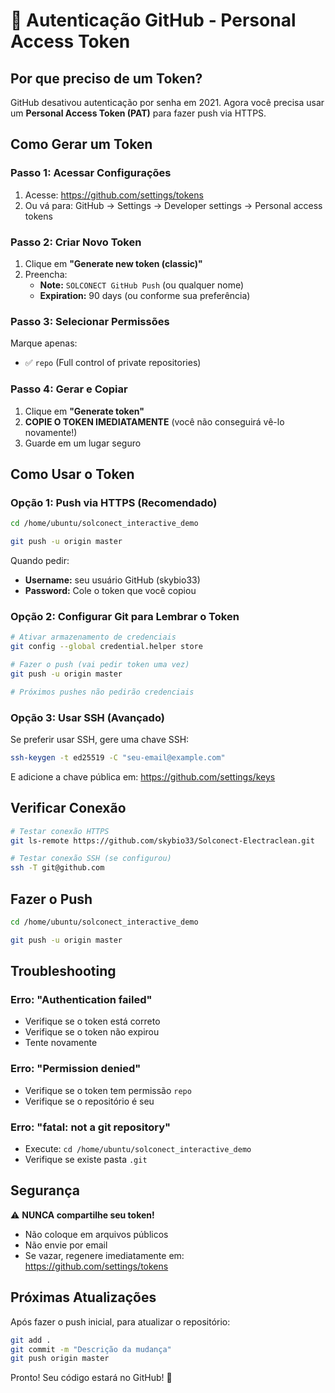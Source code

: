 # 🔐 Autenticação GitHub - Personal Access Token

## Por que preciso de um Token?

GitHub desativou autenticação por senha em 2021. Agora você precisa usar um **Personal Access Token (PAT)** para fazer push via HTTPS.

## Como Gerar um Token

### Passo 1: Acessar Configurações
1. Acesse: https://github.com/settings/tokens
2. Ou vá para: GitHub → Settings → Developer settings → Personal access tokens

### Passo 2: Criar Novo Token
1. Clique em **"Generate new token (classic)"**
2. Preencha:
   - **Note:** `SOLCONECT GitHub Push` (ou qualquer nome)
   - **Expiration:** 90 days (ou conforme sua preferência)

### Passo 3: Selecionar Permissões
Marque apenas:
- ✅ `repo` (Full control of private repositories)

### Passo 4: Gerar e Copiar
1. Clique em **"Generate token"**
2. **COPIE O TOKEN IMEDIATAMENTE** (você não conseguirá vê-lo novamente!)
3. Guarde em um lugar seguro

## Como Usar o Token

### Opção 1: Push via HTTPS (Recomendado)

```bash
cd /home/ubuntu/solconect_interactive_demo

git push -u origin master
```

Quando pedir:
- **Username:** seu usuário GitHub (skybio33)
- **Password:** Cole o token que você copiou

### Opção 2: Configurar Git para Lembrar o Token

```bash
# Ativar armazenamento de credenciais
git config --global credential.helper store

# Fazer o push (vai pedir token uma vez)
git push -u origin master

# Próximos pushes não pedirão credenciais
```

### Opção 3: Usar SSH (Avançado)

Se preferir usar SSH, gere uma chave SSH:

```bash
ssh-keygen -t ed25519 -C "seu-email@example.com"
```

E adicione a chave pública em: https://github.com/settings/keys

## Verificar Conexão

```bash
# Testar conexão HTTPS
git ls-remote https://github.com/skybio33/Solconect-Electraclean.git

# Testar conexão SSH (se configurou)
ssh -T git@github.com
```

## Fazer o Push

```bash
cd /home/ubuntu/solconect_interactive_demo

git push -u origin master
```

## Troubleshooting

### Erro: "Authentication failed"
- Verifique se o token está correto
- Verifique se o token não expirou
- Tente novamente

### Erro: "Permission denied"
- Verifique se o token tem permissão `repo`
- Verifique se o repositório é seu

### Erro: "fatal: not a git repository"
- Execute: `cd /home/ubuntu/solconect_interactive_demo`
- Verifique se existe pasta `.git`

## Segurança

⚠️ **NUNCA compartilhe seu token!**
- Não coloque em arquivos públicos
- Não envie por email
- Se vazar, regenere imediatamente em: https://github.com/settings/tokens

## Próximas Atualizações

Após fazer o push inicial, para atualizar o repositório:

```bash
git add .
git commit -m "Descrição da mudança"
git push origin master
```

Pronto! Seu código estará no GitHub! 🚀

